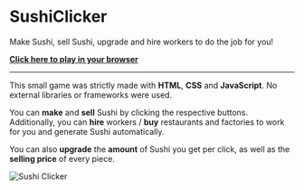 
# SushiClicker
Make Sushi, sell Sushi, upgrade and hire workers to do the job for you!

<strong>[Click here to play in your browser](https://andreu-g.github.io/Sushi-Clicker/)</strong>
<hr>

This small game was strictly made with **HTML**, **CSS** and **JavaScript**. No external libraries or frameworks were used.

You can **make** and **sell** Sushi by clicking the respective buttons. Additionally, you can **hire** workers / **buy** restaurants and factories to work for you and generate Sushi automatically.

You can also **upgrade** the **amount** of Sushi you get per click, as well as the **selling price** of every piece.

![Sushi Clicker](https://i.imgur.com/sY8pyrF.png)

